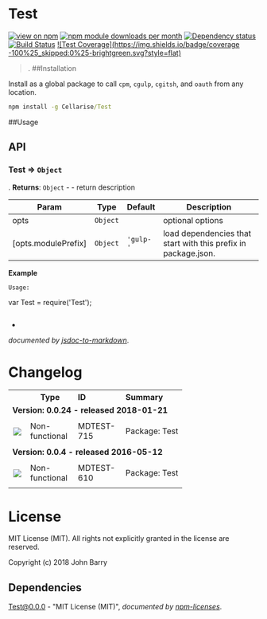 # Test
[![view on npm](http://img.shields.io/npm/v/Test.svg?style=flat)](https://www.npmjs.org/package/Test)
[![npm module downloads per month](http://img.shields.io/npm/dm/Test.svg?style=flat)](https://www.npmjs.org/package/Test)
[![Dependency status](https://david-dm.org/Cellarise/Test.svg?style=flat)](https://david-dm.org/Cellarise/Test)
[![Build Status](https://travis-ci.org/Cellarise/Test.svg?branch=master)](https://travis-ci.org/Cellarise/Test)
[![Test Coverage](https://img.shields.io/badge/coverage -100%25_skipped:0%25-brightgreen.svg?style=flat)](https://www.npmjs.org/package/Test)

> .
##Installation

Install as a global package to call `cpm`, `cgulp`, `cgitsh`, and `oauth` from any location.

```cmd
npm install -g Cellarise/Test
```


##Usage 


## API
<a name="module_Test"></a>

### Test ⇒ <code>Object</code>
.
**Returns**: <code>Object</code> - - return description  

| Param | Type | Default | Description |
| --- | --- | --- | --- |
| opts | <code>Object</code> |  | optional options |
| [opts.modulePrefix] | <code>Object</code> | <code>&#x27;gulp-&#x27;</code> | load dependencies that start with this prefix in package.json. |

**Example**  
```none
Usage:
```
var Test = require('Test');
```

```

-

*documented by [jsdoc-to-markdown](https://github.com/75lb/jsdoc-to-markdown)*.
# Changelog

<table style="width:100%;border-spacing:0px;border-collapse:collapse;margin:0px;padding:0px;border-width:0px;">
  <tr>
    <th style="width:20px;text-align:center;"></th>
    <th style="width:80px;text-align:center;">Type</th>
    <th style="width:80px;text-align:left;">ID</th>
    <th style="text-align:left;">Summary</th>
  </tr>
    
<tr>
        <td colspan=4><strong>Version: 0.0.24 - released 2018-01-21</strong></td>
      </tr>
        
<tr>
            <td style="width:20px;padding:0;margin:0;text-align:center;"><img src="https://jira.cellarise.com:80/secure/viewavatar?size=xsmall&amp;avatarId=10413&amp;avatarType=issuetype"/></td>
            <td style="width:80px;text-align:left;">Non-functional</td>
            <td style="width:80px;text-align:left;">MDTEST-715</td>
            <td><p>Package: Test</p><p></p></td>
          </tr>
        

<tr>
        <td colspan=4><strong>Version: 0.0.4 - released 2016-05-12</strong></td>
      </tr>
        
<tr>
            <td style="width:20px;padding:0;margin:0;text-align:center;"><img src="https://jira.cellarise.com:80/secure/viewavatar?size=xsmall&amp;avatarId=10413&amp;avatarType=issuetype"/></td>
            <td style="width:80px;text-align:left;">Non-functional</td>
            <td style="width:80px;text-align:left;">MDTEST-610</td>
            <td><p>Package: Test</p><p></p></td>
          </tr>
        

</table>

# License

MIT License (MIT). All rights not explicitly granted in the license are reserved.

Copyright (c) 2018 John Barry
## Dependencies
[Test@0.0.0](&quot;https://github.com/Cellarise/Test&quot;) - &quot;MIT License (MIT)&quot;, 
*documented by [npm-licenses](http://github.com/AceMetrix/npm-license.git)*.

